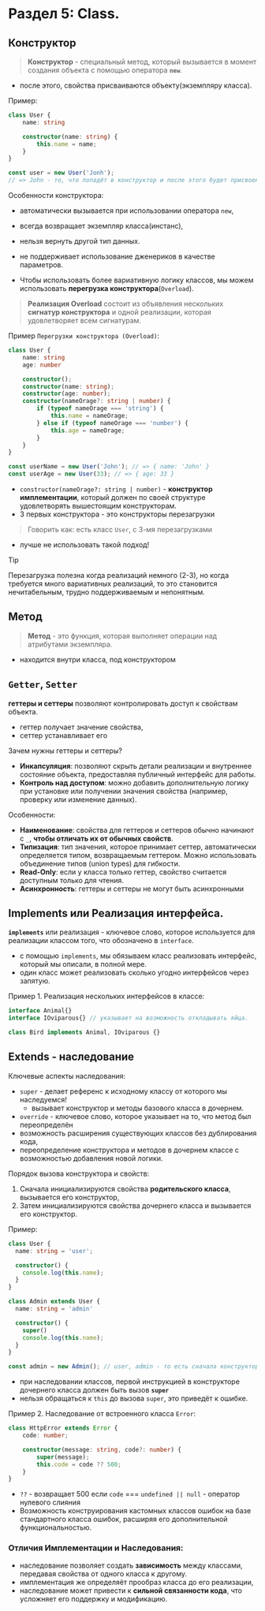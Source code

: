 # Раздел 5: Class.

## Конструктор

> **Конструктор** - специальный метод, который вызывается в момент создания объекта с помощью оператора **`new`**.

- после этого, свойства присваиваются объекту(экземпляру класса).

Пример:
```ts
class User {
    name: string

    constructor(name: string) {
        this.name = name;
    }
}

const user = new User('Jonh'); 
// => John - то, что попадёт в конструктор и после этого будет присвоение свойства объекту.
```

Особенности конструктора:
- автоматически вызывается при использовании оператора `new`,
- всегда возвращает экземпляр класса(инстанс),
- нельзя вернуть другой тип данных.
- не поддерживает использование дженериков в качестве параметров.

- Чтобы использовать более вариативную логику классов, мы можем использовать **перегрузка конструктора**(`Overload`).

> **Реализация Overload** состоит из объявления нескольких **сигнатур конструктора** и одной реализации, которая удовлетворяет всем сигнатурам. 

Пример `Перегрузки конструктора (Overload)`:
```ts
class User {
    name: string
    age: number

    constructor();
    constructor(name: string);
    constructor(age: number);
    constructor(nameOrage?: string | number) {
        if (typeof nameOrage === 'string') {
            this.name = nameOrage;
        } else if (typeof nameOrage === 'number') {
            this.age = nameOrage;
        }
    }
}

const userName = new User('John'); // => { name: 'John' }
const userAge = new User(33); // => { age: 33 }
```

- `constructor(nameOrage?: string | number)` - **конструктор имплементации**, который должен по своей структуре удовлетворять вышестоящим конструкторам. 
- 3 первых конструктора - это конструкторы перезагрузки
> Говорить как: есть класс `User`, с 3-мя перезагрузками
- лучше не использовать такой подход!
>[!TIP]
>Перезагрузка полезна когда реализаций немного (2-3), но когда требуется много вариативных реализаций, то это становится нечитабельным, трудно поддерживаемым и непонятным.

## Метод
> **Метод** - это функция, которая выполняет операции над атрибутами экземпляра.

- находится внутри класса, под конструктором


## `Getter`, `Setter`
**геттеры и сеттеры** позволяют контролировать доступ к свойствам объекта.
- геттер получает значение свойства,
- сеттер устанавливает его

Зачем нужны геттеры и сеттеры?
- **Инкапсуляция**: позволяют скрыть детали реализации и внутреннее состояние объекта, предоставляя публичный интерфейс для работы.
- **Контроль над доступом**: можно добавить дополнительную логику при установке или получении значения свойства (например, проверку или изменение данных).

Особенности:
- **Наименование**: свойства для геттеров и сеттеров обычно начинают с `_`, **чтобы отличать их от обычных свойств**.
- **Типизация**: тип значения, которое принимает сеттер, автоматически определяется типом, возвращаемым геттером. Можно использовать объединение типов (union types) для гибкости.
- **Read-Only**: если у класса только геттер, свойство считается доступным только для чтения.
- **Асинхронность**: геттеры и сеттеры не могут быть асинхронными

## Implements или Реализация интерфейса.

**`implements`** или реализация - ключевое слово, которое используется для реализации классом того, что обозначено в `interface`.

- с помощью `implements`, мы обязываем класс реализовать интерфейс, который мы описали, в полной мере.
- один класс может реализовать сколько угодно интерфейсов через запятую.

Пример 1. Реализация нескольких интерфейсов в классе:
```ts
interface Animal{}
interface IOviparous{} // указывает на возможность откладывать яйца.

class Bird implements Animal, IOviparous {}
```

## Extends - наследование 

Ключевые аспекты наследования:

- `super` - делает референс к исходному классу от которого мы наследуемся!
  - вызывает конструктор и методы базового класса в дочернем.
- `override` - ключевое слово, которое указывает на то, что метод был переопределён
- возможность расширения существующих классов без дублирования кода,
- переопределение конструктора и методов в дочернем классе с возможностью добавления новой логики.

Порядок вызова конструктора и свойств:
1. Сначала инициализируются свойства **родительского класса**, вызывается его конструктор, 
2. Затем инициализируются свойства дочернего класса и вызывается его конструктор.

Пример:
```ts
class User {
  name: string = 'user';

  constructor() {
    console.log(this.name);
  }
}

class Admin extends User {
  name: string = 'admin'

  constructor() {
    super()
    console.log(this.name);
  }
}

const admin = new Admin(); // user, admin - то есть сначала конструктор родителя, потом дочерний.
```
- при наследовании классов, первой инструкцией в конструкторе дочернего класса должен быть вызов **`super`**
- нельзя обращаться к `this` до вызова `super`, это приведёт к ошибке.

Пример 2. Наследование от встроенного класса `Error`:
```ts
class HttpError extends Error {
    code: number;

    constructor(message: string, code?: number) {
        super(message);
        this.code = code ?? 500;
    }
}
```
- `??` - возвращает 500 если `code` === `undefined || null` - оператор нулевого слияния
- Возможность конструирования кастомных классов ошибок на базе стандартного класса ошибок, расширяя его дополнительной функциональностью.

### Отличия Имплементации и Наследования:
- наследование позволяет создать **зависимость** между классами, передавая свойства от одного класса к другому.
- имплементация же определяёт прообраз класса до его реализации,
- наследование может привести к **сильной связанности кода**, что усложняет его поддержку и модификацию.